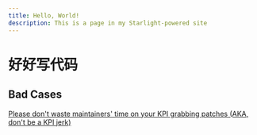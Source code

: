 ```yaml
---
title: Hello, World!
description: This is a page in my Starlight-powered site
---
```


# 好好写代码

## Bad Cases

[Please don't waste maintainers' time on your KPI grabbing patches (AKA, don't be a KPI jerk)](https://lkml.org/lkml/2021/6/18/153)
